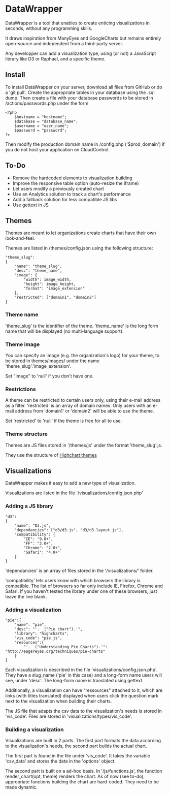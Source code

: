 DataWrapper
====================

DataWrapper is a tool that enables to create enticing visualizations in seconds, without any programming skills.

It draws inspiration from ManyEyes and GoogleCharts but remains entirely open-source and independent from a third-party server.

Any developper can add a visualization type, using (or not) a JavaScript library like D3 or Raphael, and a specific theme.

Install
---------------------

To install DataWrapper on your server, download all files from GitHub or do a 'git pull'. Create the appropriate tables in your database using the .sql dump. Then create a file with your database passwords to be stored in /actions/passwords.php under the form

	<?php
		$hostname = "hostname";
		$database = "database_name";
		$username = "user_name";
		$password = "password";
	?>

Then modify the production domain name in /config.php ('$prod_domain') if you do not host your application on CloudControl.

To-Do
---------------------

* Remove the hardcoded elements to visualization building
* Improve the responsive table option (auto-resize the iframe)
* Let users modify a previously created chart
* Use an Analytics solution to track a chart's performance
* Add a fallback solution for less compatible JS libs
* Use gettext in JS

Themes
---------------------

Themes are meant to let organizations create charts that have their own look-and-feel.

Themes are listed in /themes/config.json using the following structure:

	"theme_slug":
	{
	    "name": "theme_slug",
	    "desc": "theme_name",
	    "image": {
	        "width": image_width,
	        "height": image_height,
	        "format": "image_extension"
	    },
	    "restricted": ["domain1", "domain2"]
	}

### Theme name

'theme_slug' is the identifier of the theme. 'theme_name' is the long form name that will be displayed (no multi-language support). 

### Theme image

You can specify an image (e.g. the organization's logo) for your theme, to be stored in themes/images/ under the name 'theme_slug'.'image_extension'.

Set "image" to 'null' if you don't have one.

### Restrictions

A theme can be restricted to certain users only, using their e-mail address as a filter. 'restricted' is an array of domain names. Only users with an e-mail address from 'domain1' or 'domain2' will be able to use the theme.

Set 'restricted' to 'null' if the theme is free for all to use.

### Theme structure

Themes are JS files stored in '/themes/js' under the format 'theme_slug'.js.

They use the structure of [Highchart themes](http://www.highcharts.com/ref/#plotOptions)

Visualizations
---------------------

DataWrapper makes it easy to add a new type of visualization.

Visualizations are listed in the file '/visualizations/config.json.php'

### Adding a JS library

	"d3":
	{
	    "name": "D3.js",
	    "dependancies": ["d3/d3.js", "d3/d3.layout.js"],
	    "compatibility": {
	        "IE": "9.0+",
	        "FF": "3.0+",
	        "Chrome": "2.0+",
	        "Safari": "4.0+" 
	    }
	}

'dependancies' is an array of files stored in the '/visualizations/' folder.

'compatibility' lets users know with which browsers the library is compatible. The list of browsers so far only include IE, Firefox, Chrome and Safari. If you haven't tested the library under one of these browsers, just leave the line blank.

### Adding a visualization

	"pie":{
	    "name": "pie",
	    "desc": "'. _("Pie chart").'",
	    "library": "highcharts",
	    "vis_code": "pie.js",
	    "resources":{
	        "'. _("Understanding Pie Charts").'": "http://eagereyes.org/techniques/pie-charts"
	    }
	}

Each visualization is described in the file 'visualizations/config.json.php'. They have a slug_name ('pie' in this case) and a long-form name users will see, under 'desc'. The long-form name is translated using gettext.

Additionally, a visualization can have "ressources" attached to it, which are links (with titles translated) displayed when users click the question mark next to the visualization when building their charts.

The JS file that adapts the csv data to the visualization's needs is stored in 'vis_code'. Files are stored in 'visualizations/types/vis_code'.

### Building a visualization

Visualizations are built in 2 parts. The first part formats the data according to the visualization's needs, the second part builds the actual chart.

The first part is found in the file under 'vis_code'. It takes the variable 'csv_data' and stores the data in the 'options' object.

The second part is built on a ad-hoc basis. In '/js/functions.js', the function render_chart(opt, theme) renders the chart. As of now (see to-do), appropriate functions building the chart are hard-coded. They need to be made dynamic.
